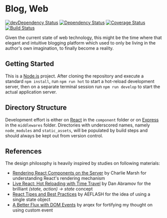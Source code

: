 # Blog, Web

[![devDependency Status](https://david-dm.org/lihengl/blog-web/dev-status.svg)](https://david-dm.org/lihengl/blog-web#info=devDependencies)
[![Dependency Status](https://david-dm.org/lihengl/blog-web.svg)](https://david-dm.org/lihengl/blog-web)
[![Coverage Status](https://coveralls.io/repos/lihengl/blog-web/badge.svg?branch=release)](https://coveralls.io/r/lihengl/blog-web?branch=release)
[![Build Status](https://travis-ci.org/lihengl/blog-web.svg?branch=release)](https://travis-ci.org/lihengl/blog-web)

Given the current state of web technology, this might be the time where that elegant and intuitive blogging platform which used to only be living in the author's own imagination, to finally become a reality.

## Getting Started

This is a [Node.js](http://nodejs.org) project. After cloning the repository and execute a standard `npm install`, run `npm run hot` to start a hot-reload development server, then on a separate terminal session run `npm run develop` to start the actual application server.

## Directory Structure

Development effort is either on [React](http://facebook.github.io/react/) in the `component` folder or on [Express](http://expressjs.com) in the `middlewares` folder. Directories with underscored names, namely `node_modules` and `static_assets`, will be populated by build steps and should always be kept out from version control.

## References

The design philosophy is heavily inspired by studies on following materials:

- [Rendering React Components on the Server](http://www.crmarsh.com/react-ssr/) by Charlie Marsh for understanding React's rendering mechanism
- [Live React: Hot Reloading with Time Travel](https://youtu.be/xsSnOQynTHs) by Dan Abramov for the brilliant *(state, action) -> state* concept
- [React Tipes and Best Practices](http://aeflash.com/2015-02/react-tips-and-best-practices.html) by AEFLASH for the idea of using a single state object
- [A Better Flux with DOM Events](http://arqex.com/1028/better-flux-dom-events) by arqex for fortifying my thought on using custom event 
